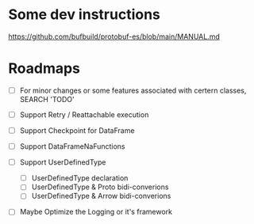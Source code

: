 

# Some dev instructions

https://github.com/bufbuild/protobuf-es/blob/main/MANUAL.md


# Roadmaps
- [ ] For minor changes or some features associated with certern classes, SEARCH 'TODO'
- [ ] Support Retry / Reattachable execution
- [ ] Support Checkpoint for DataFrame
- [ ] Support DataFrameNaFunctions
- [ ] Support UserDefinedType
  - [ ] UserDefinedType declaration
  - [ ] UserDefinedType & Proto bidi-converions
  - [ ] UserDefinedType & Arrow bidi-converions
- [ ] Maybe Optimize the Logging or it's framework

